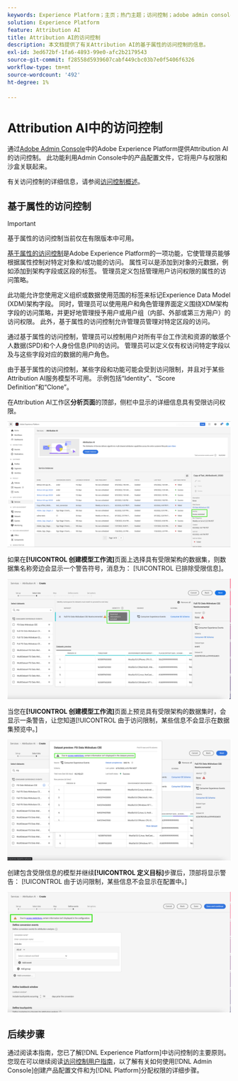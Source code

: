 ```yaml
---
keywords: Experience Platform；主页；热门主题；访问控制；adobe admin console
solution: Experience Platform
feature: Attribution AI
title: Attribution AI的访问控制
description: 本文档提供了有关Attribution AI的基于属性的访问控制的信息。
exl-id: 3ed672bf-1fa6-4893-99e0-afc2b2179543
source-git-commit: f28558d5939607cabf449cbc03b7e0f5406f6326
workflow-type: tm+mt
source-wordcount: '492'
ht-degree: 1%

---
```


# Attribution AI中的访问控制

通过[Adobe Admin Console](https://adminconsole.adobe.com/)中的Adobe Experience Platform提供Attribution AI的访问控制。 此功能利用Admin Console中的产品配置文件，它将用户与权限和沙盒关联起来。

有关访问控制的详细信息，请参阅[访问控制概述](../../../access-control/home.md)。

## 基于属性的访问控制

>[!IMPORTANT]
>
>基于属性的访问控制当前仅在有限版本中可用。

[基于属性的访问控制](../../../access-control/abac/overview.md)是Adobe Experience Platform的一项功能，它使管理员能够根据属性控制对特定对象和/或功能的访问。 属性可以是添加到对象的元数据，例如添加到架构字段或区段的标签。 管理员定义包括管理用户访问权限的属性的访问策略。

此功能允许您使用定义组织或数据使用范围的标签来标记Experience Data Model (XDM)架构字段。 同时，管理员可以使用用户和角色管理界面定义围绕XDM架构字段的访问策略，并更好地管理授予用户或用户组（内部、外部或第三方用户）的访问权限。 此外，基于属性的访问控制允许管理员管理对特定区段的访问。

通过基于属性的访问控制，管理员可以控制用户对所有平台工作流和资源的敏感个人数据(SPD)和个人身份信息(PII)的访问。 管理员可以定义仅有权访问特定字段以及与这些字段对应的数据的用户角色。

由于基于属性的访问控制，某些字段和功能可能会受到访问限制，并且对于某些Attribution AI服务模型不可用。 示例包括“Identity”、“Score Definition”和“Clone”。

在Attribution AI工作区&#x200B;**分析页面**&#x200B;的顶部，侧栏中显示的详细信息具有受限访问权限。

![已突出显示受限架构字段的Attribution AI工作区。](../images/user-guide/access-restricted.png)

如果在&#x200B;**[!UICONTROL 创建模型工作流]**&#x200B;页面上选择具有受限架构的数据集，则数据集名称旁边会显示一个警告符号，消息为： [!UICONTROL 已排除受限信息]。

![突出显示受限数据集字段的Attribution AI工作区。](../images/user-guide/restricted-info-excluded.png)

当您在&#x200B;**[!UICONTROL 创建模型工作流]**&#x200B;页面上预览具有受限架构的数据集时，会显示一条警告，让您知道[!UICONTROL 由于访问限制，某些信息不会显示在数据集预览中。]

![Attribution AI工作区中突出显示了受限制的预览的架构字段的结果。](../images/user-guide/restricted-dataset-preview.png)

创建包含受限信息的模型并继续&#x200B;**[!UICONTROL 定义目标]**&#x200B;步骤后，顶部将显示警告： [!UICONTROL 由于访问限制，某些信息不会显示在配置中。]

![模型结果的受限字段突出显示的Attribution AI工作区。](../images/user-guide/information-not-displayed-save-and-exit.png)

## 后续步骤

通过阅读本指南，您已了解[!DNL Experience Platform]中访问控制的主要原则。 您现在可以继续阅读[访问控制用户指南](../overview.md)，以了解有关如何使用[!DNL Admin Console]创建产品配置文件和为[!DNL Platform]分配权限的详细步骤。
